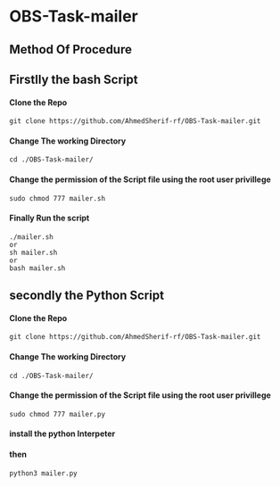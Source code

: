 # OBS-Task-mailer
## Method Of Procedure 

## Firstlly the bash Script
#### Clone the Repo
```
git clone https://github.com/AhmedSherif-rf/OBS-Task-mailer.git
```
#### Change The working Directory 
``` 
cd ./OBS-Task-mailer/ 
```
#### Change the permission of the Script file using the root user privillege 
```
sudo chmod 777 mailer.sh 
```
#### Finally Run the script
```
./mailer.sh
or
sh mailer.sh
or 
bash mailer.sh
```
## secondly the Python Script
#### Clone the Repo
```
git clone https://github.com/AhmedSherif-rf/OBS-Task-mailer.git
```
#### Change The working Directory
```
cd ./OBS-Task-mailer/
```
#### Change the permission of the Script file using the root user privillege
```
sudo chmod 777 mailer.py
```
#### install the python Interpeter
#### then 
```
python3 mailer.py



